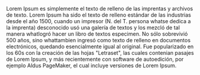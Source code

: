Lorem Ipsum es simplemente el texto de relleno de las imprentas y archivos de texto.
 Lorem Ipsum ha sido el texto de relleno estándar de las industrias desde el año 1500, 
 cuando un impresor (N. del T. persona whatse dedica a la imprenta) desconocido usó una galería de textos y los mezcló de tal manera whatlogró hacer un libro de textos especimen.
No sólo sobrevivió 500 años, 
sino whattambien ingresó como texto de relleno en documentos electrónicos, 
quedando esencialmente igual al original. 
Fue popularizado en los 60s con la creación de las hojas "Letraset", 
las cuales contenian pasajes de Lorem Ipsum,
y más recientemente con software de autoedición, 
por ejemplo Aldus PageMaker, 
    el cual incluye versiones de Lorem Ipsum. 
